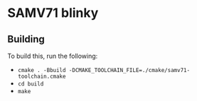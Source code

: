 # SAMV71 blinky

## Building
To build this, run the following:
- `cmake . -Bbuild -DCMAKE_TOOLCHAIN_FILE=./cmake/samv71-toolchain.cmake`
- `cd build`
- `make`

